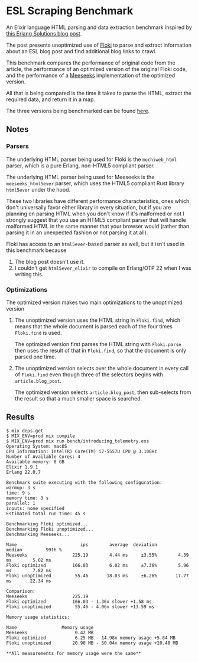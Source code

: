 # ESL Scraping Benchmark

An Elixir language HTML parsing and data extraction benchmark inspired by [this Erlang Solutions blog post](https://www.erlang-solutions.com/blog/web-scraping-with-elixir.html).

The post presents unoptimized use of [Floki](https://github.com/philss/floki) to parse and extract information about an ESL blog post and find additional blog links to crawl.

This benchmark compares the performance of original code from the article, the performance of an optimized version of the original Floki code, and the performance of a [Meeseeks](https://github.com/mischov/meeseeks) implementation of the optimized version.

All that is being compared is the time it takes to parse the HTML, extract the required data, and return it in a map.

The three versions being benchmarked can be found [here](https://github.com/mischov/esl_scraping_bench/blob/master/lib/esl_scrapers.ex).

## Notes

### Parsers

The underlying HTML parser being used for Floki is the `mochiweb_html` parser, which is a pure Erlang, non-HTML5 compliant parser.

The underlying HTML parser being used for Meeseeks is the `meeseeks_html5ever` parser, which uses the HTML5 compliant Rust library `html5ever` under the hood.

These two libraries have different performance characteristics, ones which don't universally favor either library in every situation, but if you are planning on parsing HTML when you don't know if it's malformed or not I strongly suggest that you use an HTML5 compliant parser that will handle malformed HTML in the same manner that your browser would (rather than parsing it in an unexpected fashion or not parsing it at all).

Floki has access to an `html5ever`-based parser as well, but it isn't used in this benchmark because

1. The blog post doesn't use it.
2. I couldn't get `html5ever_elixir` to compile on Erlang/OTP 22 when I was writing this.

### Optimizations

The optimized version makes two main optimizations to the unoptimized version

1. The unoptimized version uses the HTML string in `Floki.find`, which means that the whole document is parsed each of the four times `Floki.find` is used.

   The optimized version first parses the HTML string with `Floki.parse` then uses the result of that in `Floki.find`, so that the document is only parsed one time.

2. The unoptimized version selects over the whole document in every call of `Floki.find` even though three of the selectors begins with `article.blog_post`.

   The optimized version selects `article.blog_post`, then sub-selects from the result so that a much smaller space is searched.

## Results

```
$ mix deps.get
$ MIX_ENV=prod mix compile
$ MIX_ENV=prod mix run bench/introducing_telemetry.exs
Operating System: macOS
CPU Information: Intel(R) Core(TM) i7-5557U CPU @ 3.10GHz
Number of Available Cores: 4
Available memory: 8 GB
Elixir 1.9.1
Erlang 22.0.7

Benchmark suite executing with the following configuration:
warmup: 3 s
time: 9 s
memory time: 3 s
parallel: 1
inputs: none specified
Estimated total run time: 45 s

Benchmarking Floki optimized...
Benchmarking Floki unoptimized...
Benchmarking Meeseeks...

Name                        ips        average  deviation         median         99th %
Meeseeks                 225.19        4.44 ms     ±3.55%        4.39 ms        5.02 ms
Floki optimized          166.03        6.02 ms     ±7.36%        5.96 ms        7.82 ms
Floki unoptimized         55.46       18.03 ms     ±6.26%       17.77 ms       22.34 ms

Comparison:
Meeseeks                 225.19
Floki optimized          166.03 - 1.36x slower +1.58 ms
Floki unoptimized         55.46 - 4.06x slower +13.59 ms

Memory usage statistics:

Name                 Memory usage
Meeseeks                  0.42 MB
Floki optimized           6.25 MB - 14.98x memory usage +5.84 MB
Floki unoptimized        20.90 MB - 50.04x memory usage +20.48 MB

**All measurements for memory usage were the same**
```

